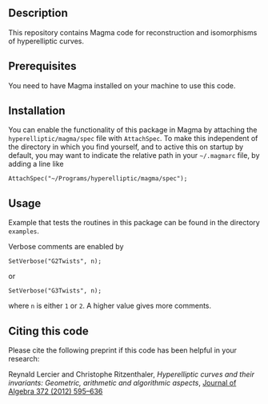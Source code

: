 Description
--

This repository contains Magma code for reconstruction and isomorphisms of hyperelliptic curves.

Prerequisites
--

You need to have Magma installed on your machine to use this code.

Installation
--

You can enable the functionality of this package in Magma by attaching the `hyperelliptic/magma/spec` file with `AttachSpec`. To make this independent of the directory in which you find yourself, and to active this on startup by default, you may want to indicate the relative path in your `~/.magmarc` file, by adding a line like
```
AttachSpec("~/Programs/hyperelliptic/magma/spec");
```

Usage
--

Example that tests the routines in this package can be found in the directory `examples`.

Verbose comments are enabled by
```
SetVerbose("G2Twists", n);
```
or
```
SetVerbose("G3Twists", n);
```
where `n` is either `1` or `2`. A higher value gives more comments.

Citing this code
--

Please cite the following preprint if this code has been helpful in your research:

Reynald Lercier and Christophe Ritzenthaler,
*Hyperelliptic curves and their invariants: Geometric, arithmetic and algorithmic aspects*,
[Journal of Algebra 372 (2012) 595–636](http://dx.doi.org/10.1016/j.jalgebra.2012.07.054)
